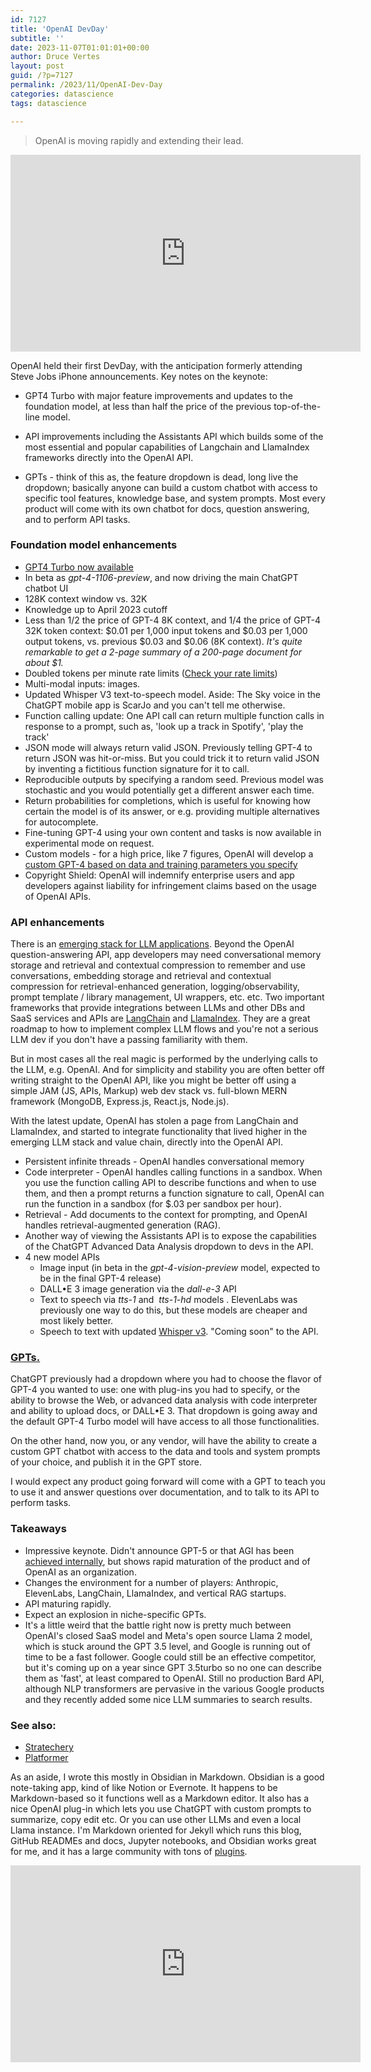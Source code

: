 ```yaml
---
id: 7127
title: 'OpenAI DevDay'
subtitle: ''
date: 2023-11-07T01:01:01+00:00
author: Druce Vertes
layout: post
guid: /?p=7127
permalink: /2023/11/OpenAI-Dev-Day
categories: datascience
tags: datascience

---
```


> OpenAI is moving rapidly and extending their lead.
<iframe width="560" height="315" src="https://www.youtube.com/embed/U9mJuUkhUzk?si=iKPA30LObMbOSpZ_" title="YouTube video player" frameborder="0" allow="accelerometer; autoplay; clipboard-write; encrypted-media; gyroscope; picture-in-picture; web-share" allowfullscreen></iframe>

<!--more-->

OpenAI held their first DevDay, with the anticipation formerly attending Steve Jobs iPhone announcements. Key notes on the keynote:

- GPT4 Turbo with major feature improvements and updates to the foundation model, at less than half the price of the previous top-of-the-line model.

- API improvements including the Assistants API which builds some of the most essential and popular capabilities of Langchain and LlamaIndex frameworks directly into the OpenAI API.

- GPTs - think of this as, the feature dropdown is dead, long live the dropdown; basically anyone can build a custom chatbot with access to specific tool features, knowledge base, and system prompts. Most every product will come with its own chatbot for docs, question answering, and to perform API tasks.


### Foundation model enhancements
- [GPT4 Turbo now available](https://openai.com/blog/new-models-and-developer-products-announced-at-devday)
- In beta as *gpt-4-1106-preview*, and now driving the main ChatGPT chatbot UI
- 128K context window vs. 32K
- Knowledge up to April 2023 cutoff
- Less than 1/2 the price of GPT-4 8K context, and 1/4 the price of GPT-4 32K token context: $0.01 per 1,000 input tokens and $0.03 per 1,000 output tokens, vs. previous $0.03 and $0.06 (8K context). *It's quite remarkable to get a 2-page summary of a 200-page document for about $1.*
- Doubled tokens per minute rate limits ([Check your rate limits](https://platform.openai.com/account/limits))
- Multi-modal inputs: images. 
- Updated Whisper V3 text-to-speech model. Aside: The Sky voice in the ChatGPT mobile app is ScarJo and you can't tell me otherwise.
- Function calling update: One API call can return multiple function calls in response to a prompt, such as, 'look up a track in Spotify', 'play the track'
- JSON mode will always return valid JSON. Previously telling GPT-4 to return JSON was hit-or-miss. But you could trick it to return valid JSON by inventing a fictitious function signature for it to call.
- Reproducible outputs by specifying a random seed. Previous model was stochastic and you would potentially get a different answer each time.
- Return probabilities for completions, which is useful for knowing how certain the model is of its answer, or e.g. providing multiple alternatives for autocomplete.
- Fine-tuning GPT-4 using your own content and tasks is now available in experimental mode on request.
- Custom models - for a high price, like 7 figures, OpenAI will develop a [custom GPT-4 based on data and training parameters you specify](https://openai.com/form/custom-models)
- Copyright Shield: OpenAI will indemnify enterprise users and app developers against liability for infringement claims based on the usage of OpenAI APIs.

### API enhancements

There is an [emerging stack for LLM applications](https://a16z.com/emerging-architectures-for-llm-applications/). Beyond the OpenAI question-answering API, app developers may need conversational memory storage and retrieval and contextual compression to remember and use conversations, embedding storage and retrieval and contextual compression for retrieval-enhanced generation, logging/observability, prompt template / library management, UI wrappers, etc. etc. Two important frameworks that provide integrations between LLMs and other DBs and SaaS services and APIs are [LangChain](https://python.langchain.com/docs/get_started/introduction) and [LlamaIndex](https://docs.llamaindex.ai/en/stable/). They are a great roadmap to how to implement complex LLM flows and you're not a serious LLM dev if you don't have a passing familiarity with them. 
  
  But in most cases all the real magic is performed by the underlying calls to the LLM, e.g. OpenAI. And for simplicity and stability you are often better off writing straight to the OpenAI API, like you might be better off using a simple JAM (JS, APIs, Markup) web dev stack vs. full-blown MERN framework (MongoDB, Express.js, React.js, Node.js).
  
  With the latest update, OpenAI has stolen a page from LangChain and LlamaIndex, and started to integrate functionality that lived higher in the emerging LLM stack and value chain, directly into the OpenAI API.
  
- Persistent infinite threads - OpenAI handles conversational memory
- Code interpreter - OpenAI handles calling functions in a sandbox. When you use the function calling API to describe functions and when to use them, and then a prompt returns a function signature to call, OpenAI can  run the function in a sandbox (for $.03 per sandbox per hour). 
- Retrieval - Add documents to the context for prompting, and OpenAI handles retrieval-augmented generation (RAG). 
- Another way of viewing the Assistants API is to expose the capabilities  of the ChatGPT Advanced Data Analysis dropdown to devs in the API.
- 4 new model APIs
	- Image input (in beta in the *gpt-4-vision-preview* model, expected to be in the final GPT-4 release)
	- DALL•E 3 image generation via the *dall-e-3* API
	- Text to speech via *tts-1* and  *tts-1-hd* models . ElevenLabs was previously one way to do this, but these models are cheaper and most likely better.
    - Speech to text with updated [Whisper v3](https://github.com/openai/whisper). "Coming soon" to the API.


### [GPTs.](https://openai.com/blog/introducing-gpts) 

ChatGPT previously had a dropdown where you had to choose the flavor of GPT-4 you wanted to use: one with plug-ins you had to specify, or the ability to browse the Web, or advanced data analysis with code interpreter and ability to upload docs, or DALL•E 3. That dropdown is going away and the default GPT-4 Turbo model will have access to all those functionalities.
  
On the other hand, now you, or any vendor, will have the ability to create a custom GPT chatbot with access to the data and tools and system prompts of your choice, and publish it in the GPT store.

I would expect any product going forward will come with a GPT to teach you to use it and answer questions over documentation, and to talk to its API to perform tasks.

### Takeaways

- Impressive keynote. Didn't announce GPT-5 or that AGI has been [achieved internally](https://www.independent.co.uk/tech/chatgpt-ai-agi-sam-altman-openai-b2419449.html), but shows rapid maturation of the product and of OpenAI as an organization.
- Changes the environment for a number of players: Anthropic, ElevenLabs, LangChain, LlamaIndex, and vertical RAG startups.
- API maturing rapidly.
- Expect an explosion in niche-specific GPTs.
- It's a little weird that the battle right now is pretty much between OpenAI's closed SaaS model and Meta's open source Llama 2 model, which is stuck around the GPT 3.5 level, and Google is running out of time to be a fast follower. Google could still be an effective competitor, but it's coming up on a year since GPT 3.5turbo so no one can describe them as 'fast', at least compared to OpenAI. Still no production Bard API, although NLP transformers are pervasive in the various Google products and they recently added some nice LLM summaries to search results.

### See also:
- [Stratechery](https://www.platformer.news/p/how-openai-is-building-a-path-toward)
- [Platformer](https://stratechery.com/2023/the-openai-keynote/)

As an aside, I wrote this mostly in Obsidian in Markdown. Obsidian is a good note-taking app, kind of like Notion or Evernote. It happens to be Markdown-based so it functions well as a Markdown editor. It also has a nice OpenAI plug-in which lets you use ChatGPT with custom prompts to summarize, copy edit etc. Or you can use other LLMs and even a local Llama instance. I'm Markdown oriented for Jekyll which runs this blog, GitHub READMEs and docs, Jupyter notebooks, and Obsidian works great for me, and it has a large community with tons of [plugins](https://obsidian-plugin-stats.vercel.app/most-downloaded). 

<iframe width="560" height="315" src="https://www.youtube.com/embed/jRCDAg2sck8?si=Eva4kbeHG_kUPDhf" title="YouTube video player" frameborder="0" allow="accelerometer; autoplay; clipboard-write; encrypted-media; gyroscope; picture-in-picture; web-share" allowfullscreen></iframe>
